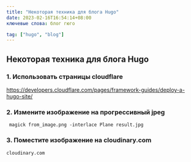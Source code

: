 ```yaml
---
title: "Некоторая техника для блога Hugo"
date: 2023-02-16T16:54:14+08:00
ключевые слова: блог гюго

tag: ["hugo", "blog"]
---
```


## Некоторая техника для блога Hugo


### 1. Использовать страницы cloudflare
https://developers.cloudflare.com/pages/framework-guides/deploy-a-hugo-site/

### 2. Измените изображение на прогрессивный jpeg
```
 magick from_image.png -interlace Plane result.jpg
```
### 3. Поместите изображение на cloudinary.com
```
cloudinary.com
```



